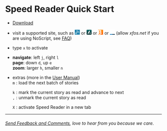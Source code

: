 Speed Reader Quick Start
========================

- [Download](http://testacoda.xfos.net:5252/sa/)

- visit a supported site, such as
[![engadget](sites/engadget.png)](http://www.engadget.com/) or
[![slashdot](sites/slashdot.png)](http://slashdot.org/) or
[![bloomberg](sites/bloomberg.png)](http://www.bloomberg.com/news/economy/) or
[![underscorejs](sites/underscorejs.png)](http://underscorejs.org/)
(allow _xfos.net_ if you are using NoScript, see [FAQ](https://github.com/xfosdev/SpeedReader/blob/master/FAQ.md))  

<!---or
--->

  
- type `x` to activate

- __navigate__:     left `j`, right `l`  
  __page__:         down `d`, up `e`  
  __zoom__:         larger `h`, smaller `n`

- extras (more in the [User Manual](https://github.com/xfosdev/SpeedReader/blob/master/MANUAL.md))  
  `m` : load the next batch of stories  

  `k` : mark the current story as read and advance to next  
  `,` : unmark the current story as read  

  `X` : activate Speed Reader in a new tab  

- - -  
  
###### *[Send Feedback and Comments](https://github.com/xfosdev/SpeedReader/issues)*, love to hear from you because we care.
